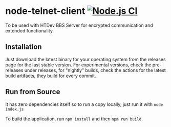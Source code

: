 # node-telnet-client [![Node.js CI](https://github.com/Hammer1279/node-telnet-client/actions/workflows/pkg.yml/badge.svg)](https://github.com/Hammer1279/node-telnet-client/actions/workflows/pkg.yml)

To be used with HTDev BBS Server for encrypted communication and extended functionality.

## Installation

Just download the latest binary for your operating system from the releases page for the last stable version.
For experimental versions, check the pre-releases under releases, for "nightly" builds, check the actions for the latest build artifacts, they build for every commit.

## Run from Source

It has zero dependencies itself so to run a copy locally, just run it with `node index.js`

To build the application, run `npm install` and then `npm run build`.